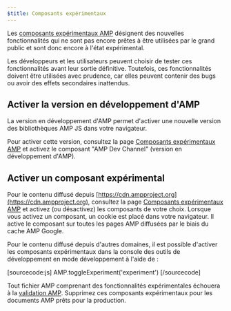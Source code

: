 ```yaml
---
$title: Composants expérimentaux
---
```


Les [composants expérimentaux AMP](https://github.com/ampproject/amphtml/tree/master/tools/experiments) désignent des nouvelles fonctionnalités qui ne sont pas encore prêtes à être utilisées par le grand public et sont donc encore à l'état expérimental.

Les développeurs et les utilisateurs peuvent choisir de tester ces fonctionnalités avant leur sortie définitive.
Toutefois, ces fonctionnalités doivent être utilisées avec prudence, car elles peuvent contenir des bugs ou avoir des effets secondaires inattendus.

## Activer la version en développement d'AMP

La version en développement d'AMP permet d'activer une nouvelle version des bibliothèques AMP JS dans votre navigateur.

Pour activer cette version, consultez la page [Composants expérimentaux AMP](https://cdn.ampproject.org/experiments.html) et activez le composant "AMP Dev Channel" (version en développement d'AMP).

## Activer un composant expérimental

Pour le contenu diffusé depuis [https://cdn.ampproject.org](https://cdn.ampproject.org), consultez la page [Composants expérimentaux AMP](https://cdn.ampproject.org/experiments.html) et activez (ou désactivez) les composants de votre choix. Lorsque vous activez un composant, un cookie est placé dans votre navigateur. Il active le composant sur toutes les pages AMP diffusées par le biais du cache AMP Google.

Pour le contenu diffusé depuis d'autres domaines, il est possible d'activer les composants expérimentaux dans la console des outils de développement en mode développement à l'aide de :

[sourcecode:js]
AMP.toggleExperiment('experiment')
[/sourcecode]

Tout fichier AMP comprenant des fonctionnalités expérimentales échouera à la [validation AMP](/fr/docs/guides/debug/validate.html).
Supprimez ces composants expérimentaux pour les documents AMP prêts pour la production.
